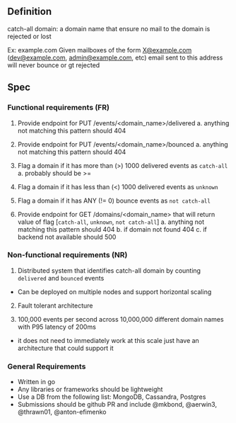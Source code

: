 ## Definition

catch-all domain: a domain name that ensure no mail to the domain is rejected or lost

  Ex: example.com
  Given mailboxes of the form X@example.com (dev@example.com, admin@example.com, etc)
  email sent to this address will never bounce or gt rejected

## Spec

### Functional requirements (FR)

1. Provide endpoint for PUT /events/<domain_name>/delivered
  a. anything not matching this pattern should 404

2. Provide endpoint for PUT /events/<domain_name>/bounced
  a. anything not matching this pattern should 404

3. Flag a domain if it has more than (>) 1000 delivered events as `catch-all`
  a. probably should be >=

4. Flag a domain if it has less than (<) 1000 delivered events as `unknown`

5. Flag a domain if it has ANY (!= 0) bounce events as `not catch-all`

6. Provide endpoint for GET /domains/<domain_name> that will return value of flag
   [`catch-all`, `unknown`, `not catch-all`]
  a. anything not matching this pattern should 404
  b. if domain not found 404
  c. if backend not available should 500

### Non-functional requirements (NR)

1. Distributed system that identifies catch-all domain by counting `delivered` and
   `bounced` events
  - Can be deployed on multiple nodes and support horizontal scaling

2. Fault tolerant architecture

3. 100,000 events per second across 10,000,000 different domain names with P95
   latency of 200ms
  - it does not need to immediately work at this scale just have an architecture
    that could support it

### General Requirements

- Written in go
- Any libraries or frameworks should be lightweight
- Use a DB from the following list: MongoDB, Cassandra, Postgres
- Submissions should be github PR and include @mkbond, @aerwin3, @thrawn01,
  @anton-efimenko
